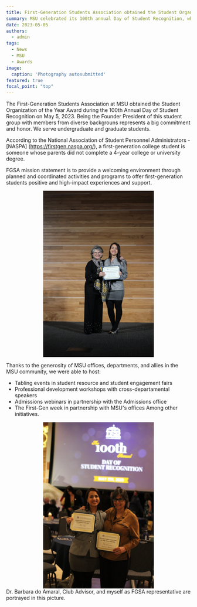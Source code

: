 ```yaml
---
title: First-Generation Students Association obtained the Student Organization of the Year Award
summary: MSU celebrated its 100th annual Day of Student Recognition, where the university awarded students and groups in five categories.
date: 2023-05-05
authors:
  - admin
tags:
  - News
  - MSU
  - Awards
image:
  caption: 'Photography autosubmitted'
featured: true
focal_point: "top"
---
```


The First-Generation Students Association at MSU obtained the Student Organization of the Year Award during the 100th Annual Day of Student Recognition on May 5, 2023. Being the Founder President of this student group with members from diverse backgrouns represents a big commitment and honor. We serve undergraduate and graduate students.

According to the National Association of Student Personnel Administrators - [NASPA] (https://firstgen.naspa.org/), a first-generation college student is someone whose parents did not complete a 4-year college or university degree.

FGSA mission statement is to provide a welcoming environment through planned and coordinated activities and programs to offer first-generation students positive and high-impact experiences and support. 

<div style="display: flex; justify-content: center;">
    <img src="d.jpg" alt="figure" width="60%">
</div>

Thanks to the generosity of MSU offices, departments, and allies in the MSU community, we were able to host:
- Tabling events in student resource and student engagement fairs
- Professional development workshops with cross-departamental speakers
- Admissions webinars in partnership with the Admissions office
- The First-Gen week in partnership with MSU's offices
Among other initiatives.

<div style="display: flex; justify-content: center;">
    <img src="c.jpg" alt="figure" width="60%">
</div>
Dr. Barbara do Amaral, Club Advisor, and myself as FGSA representative are portrayed in this picture.

